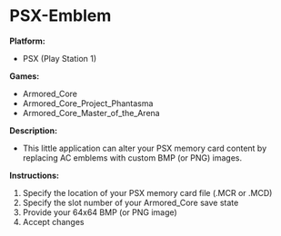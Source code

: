 # PSX-Emblem

**Platform:** 
- PSX (Play Station 1)

**Games:**
- Armored_Core
- Armored_Core_Project_Phantasma
- Armored_Core_Master_of_the_Arena

**Description:**
- This little application can alter your PSX memory card content by replacing AC emblems with custom BMP (or PNG) images. 

**Instructions:**
1. Specify the location of your PSX memory card file (.MCR or .MCD)
2. Specify the slot number of your Armored_Core save state
2. Provide your 64x64 BMP (or PNG image)
3. Accept changes



